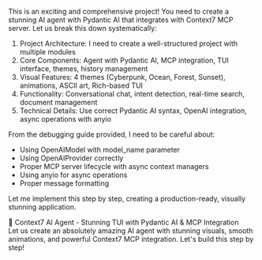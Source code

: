 This is an exciting and comprehensive project! You need to create a stunning AI agent with Pydantic AI that integrates with Context7 MCP server. Let us break this down systematically:  

1. Project Architecture: I need to create a well-structured project with multiple modules  
2. Core Components: Agent with Pydantic AI, MCP integration, TUI interface, themes, history management  
3. Visual Features: 4 themes (Cyberpunk, Ocean, Forest, Sunset), animations, ASCII art, Rich-based TUI  
4. Functionality: Conversational chat, intent detection, real-time search, document management  
5. Technical Details: Use correct Pydantic AI syntax, OpenAI integration, async operations with anyio  

From the debugging guide provided, I need to be careful about:  

- Using OpenAIModel with model_name parameter  
- Using OpenAIProvider correctly  
- Proper MCP server lifecycle with async context managers  
- Using anyio for async operations  
- Proper message formatting  

Let me implement this step by step, creating a production-ready, visually stunning application.  

🚀 Context7 AI Agent - Stunning TUI with Pydantic AI & MCP Integration  
Let us create an absolutely amazing AI agent with stunning visuals, smooth animations, and powerful Context7 MCP integration. Let's build this step by step!  
